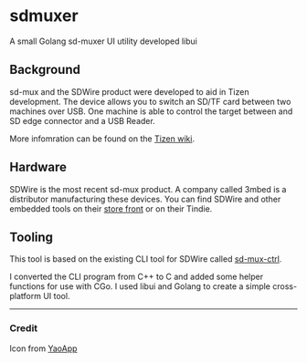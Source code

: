 # sdmuxer
A small Golang sd-muxer UI utility developed libui

## Background
sd-mux and the SDWire product were developed to aid in Tizen development. The device allows you to switch an SD/TF card between two machines over USB. One machine is able to control the target between and SD edge connector and a USB Reader.

More infomration can be found on the [Tizen wiki](https://wiki.tizen.org/SD_MUX).

## Hardware
SDWire is the most recent sd-mux product. A company called 3mbed is a distributor manufacturing these devices. You can find SDWire and other embedded tools on their [store front](https://3mdeb.com/shop/open-source-hardware/open-source-hardware-3mdeb/sdwire/) or on their Tindie.

## Tooling
This tool is based on the existing CLI tool for SDWire called [sd-mux-ctrl](https://cgit.freebsd.org/ports/tree/devel/sd-mux-ctrl).

I converted the CLI program from C++ to C and added some helper functions for use with CGo. I used libui and Golang to create a simple cross-platform UI tool.

---
### Credit
Icon from [YaoApp](https://github.com/YaoApp/demo-asset/blob/master/yao/icons/icon.icns)
